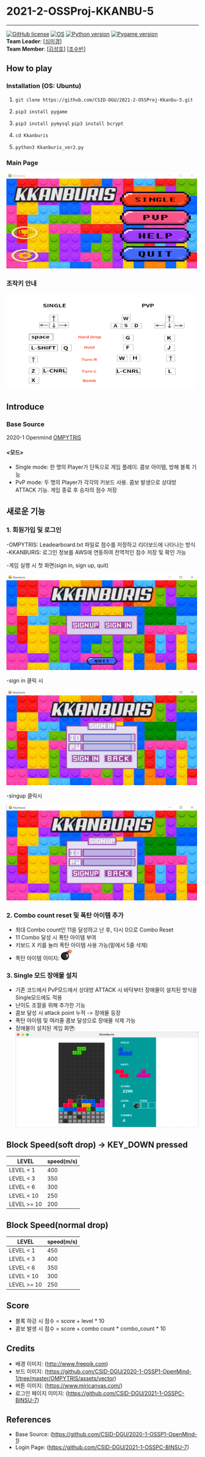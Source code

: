 # 2021-2-OSSProj-KKANBU-5
-------------
[![GitHub license](https://img.shields.io/badge/license-MIT-lightgrey.svg)](https://github.com/CSID-DGU/2021-2-OSSProj-Kkanbu-5/blob/main/LICENSE)
[![OS](https://img.shields.io/badge/OS-ubuntu-red)](https://ubuntu.com)
[![Python version](https://img.shields.io/badge/python-3.8.0-brightgreen.svg)](https://www.python.org)
[![Pygame version](https://img.shields.io/badge/pygame-2.0.0-yellow.svg)](http://pygame.org)  
**Team Leader**: [[심미경](https://github.com/Sim-mi-gyeong)]   
**Team Member**: [[김성호](https://github.com/sungho17)]
                 [[조수빈](https://github.com/jo-soobin)]

## How to play
### Installation (OS: Ubuntu)
1. `git clone https://github.com/CSID-DGU/2021-2-OSSProj-Kkanbu-5.git ` 

2. `pip3 install pygame` 

3. `pip3 install pymysql` 
   `pip3 install bcrypt` 

3. `cd Kkanburis` 

4. `python3 Kkanburis_ver2.py` 

### Main Page
<img src="Kkanburis/assets/vector/main_page.JPG" width="500" height="250"> 

### 조작키 안내
<img src="Kkanburis/assets/vector/help_contents.png" width="500" height="250"> 

## Introduce
### Base Source
2020-1 Openmind [OMPYTRIS](https://github.com/CSID-DGU/2020-1-OSSP1-OpenMind-1)

#### <모드>
- Single mode: 한 명의 Player가 단독으로 게임 플레이. 콤보 아이템, 방해 블록 기능
- PvP mode: 두 명의 Player가 각각의 키보드 사용. 콤보 발생으로 상대방 ATTACK 기능. 게임 종료 후 승자의 점수 저장
  
## 새로운 기능

### 1. 회원가입 및 로그인  
 -OMPYTRIS: Leadearboard.txt 파일로 점수를 저장하고 리더보드에 나타나는 방식   
 -KKANBURIS: 로그인 정보를 AWS에 연동하여 전역적인 점수 저장 및 확인 가능


 -게임 실행 시 첫 화면(sign in, sign up, quit)

<img src="Kkanburis/assets/vector/login_main.JPG" width="500" height="250">   

 -sign in 클릭 시

<img src="Kkanburis/assets/vector/signin_page.JPG" width="500" height="250">

 -singup 클릭시
  
<img src="Kkanburis/assets/vector/singup_page.JPG" width="500" height="250">  

### 2. Combo count reset 및 폭탄 아이템 추가
  - 최대 Combo count인 11을 달성하고 난 후, 다시 0으로 Combo Reset
  - 11 Combo 달성 시 폭탄 아이템 부여
  - 키보드 X 키를 눌러 폭탄 아이템 사용 가능(밑에서 5줄 삭제)
  - 폭탄 아이템 이미지: 
                        <img src="Kkanburis/item/bomb_powerup.png" width="30" height="30">  
  

### 3. Single 모드 장애물 설치
  - 기존 코드에서 PvP모드에서 상대방 ATTACK 시 바닥부터 장애물이 설치된 방식을 Single모드에도 적용
  - 난이도 조절을 위해 추가한 기능
  - 콤보 달성 시 attack point 누적 -> 장애물 등장
  - 폭탄 아이템 및 여러줄 콤보 달성으로 장애물 삭제 가능 
  - 장애물이 설치된 게임 화면:
                        <img src="Kkanburis/assets/vector/attack_image.png" width="500" height="250">  

## Block Speed(soft drop) -> KEY_DOWN pressed
| LEVEL           | speed(m/s)   |
|-----------------|--------------|
| LEVEL < 1       | 400          |
| LEVEL < 3       | 350          |
| LEVEL < 6       | 300          |
| LEVEL < 10      | 250          |
| LEVEL >= 10     | 200          |

## Block Speed(normal drop)
| LEVEL           | speed(m/s)   |
|-----------------|--------------|
| LEVEL < 1       | 450          |
| LEVEL < 3       | 400          |
| LEVEL < 6       | 350          |
| LEVEL < 10      | 300          |
| LEVEL >= 10     | 250          |

## Score
  - 블록 하강 시 점수 = score + level * 10
  - 콤보 발생 시 점수 = score + combo count * combo_count * 10 

## Credits
* 배경 이미지: (http://www.freepik.com)  
* 보드 이미지: (https://github.com/CSID-DGU/2020-1-OSSP1-OpenMind-1/tree/master/OMPYTRIS/assets/vector)
* 버튼 이미지: (https://www.miricanvas.com/)
* 로그인 페이지 이미지: (https://github.com/CSID-DGU/2021-1-OSSPC-BINSU-7)  

## References
* Base Source: (https://github.com/CSID-DGU/2020-1-OSSP1-OpenMind-1)  
* Login Page: (https://github.com/CSID-DGU/2021-1-OSSPC-BINSU-7)  